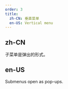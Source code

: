 ```yaml
---
order: 3
title:
  zh-CN: 垂直菜单
  en-US: Vertical menu
---
```


## zh-CN

子菜单是弹出的形式。

## en-US

Submenus open as pop-ups.

